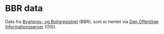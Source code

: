 
# BBR data

Data fra [Bygnings- og Boligregistret](https://bbr.dk/) (BBR), som er hentet via [Den Offentlige Informationsserver](https://ois.dk/) (OIS).

